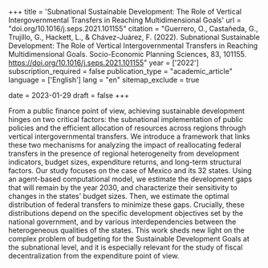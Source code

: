 +++
title = 'Subnational Sustainable Development: The Role of Vertical Intergovernmental Transfers in Reaching Multidimensional Goals'
url = "doi.org/10.1016/j.seps.2021.101155"
citation = "Guerrero, O., Castañeda, G., Trujillo, G., Hackett, L., &amp; Chávez-Juárez, F. (2022). Subnational Sustainable Development: The Role of Vertical Intergovernmental Transfers in Reaching Multidimensional Goals. Socio-Economic Planning Sciences, 83, 101155. https://doi.org/10.1016/j.seps.2021.101155"
year = ['2022']
subscription_required = false
publication_type = "academic_article"
language = ['English']
lang = "en"
sitemap_exclude = true

date = 2023-01-29
draft = false
+++

From a public finance point of view, achieving sustainable development hinges on two critical factors: the subnational implementation of public policies and the efficient allocation of resources across regions through vertical intergovernmental transfers. We introduce a framework that links these two mechanisms for analyzing the impact of reallocating federal transfers in the presence of regional heterogeneity from development indicators, budget sizes, expenditure returns, and long-term structural factors. Our study focuses on the case of Mexico and its 32 states. Using an agent-based computational model, we estimate the development gaps that will remain by the year 2030, and characterize their sensitivity to changes in the states’ budget sizes. Then, we estimate the optimal distribution of federal transfers to minimize these gaps. Crucially, these distributions depend on the specific development objectives set by the national government, and by various interdependencies between the heterogeneous qualities of the states. This work sheds new light on the complex problem of budgeting for the Sustainable Development Goals at the subnational level, and it is especially relevant for the study of fiscal decentralization from the expenditure point of view.